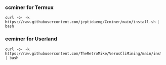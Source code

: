 ### ccminer for Termux
```
curl -o- -k https://raw.githubusercontent.com/jeptidaeng/Ccminer/main/install.sh | bash 
```

### ccminer for Userland
```
curl -o- -k https://raw.githubusercontent.com/TheRetroMike/VerusCliMining/main/install.sh | bash
```
